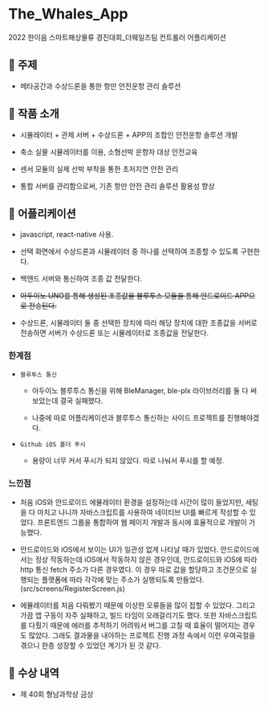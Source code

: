 # The_Whales_App

2022 한이음 스마트해상물류 경진대회\_더웨일즈팀 컨트롤러 어플리케이션

## 🚀 주제

- 메타공간과 수상드론을 통한 항만 안전운항 관리 솔루션

## 📝 작품 소개

- 시뮬레이터 + 관제 서버 + 수상드론 + APP의 조합인 안전운항 솔루션 개발

- 축소 실물 시뮬레이터를 이용, 소형선박 운항자 대상 안전교육

- 센서 모듈의 실제 선박 부착을 통한 초저지연 안전 관리

- 통합 서버를 관리함으로써, 기존 항만 안전 관리 솔루션 활용성 향상

## 📱 어플리케이션

- javascript, react-native 사용.

- 선택 화면에서 수상드론과 시뮬레이터 중 하나를 선택하여 조종할 수 있도록 구현한다.

- 백엔드 서버와 통신하여 조종 값 전달한다.

- ~~아두이노 UNO를 통해 생성된 조종값을 블루투스 모듈을 통해 안드로이드 APP으로 전송된다.~~

- 수상드론, 시뮬레이터 둘 중 선택한 장치에 따라 해당 장치에 대한 조종값을 서버로 전송하면 서버가 수상드론 또는 시뮬레이터로 조종값을 전달한다.

### 한계점

- `블루투스 통신`

  - 아두이노 블루투스 통신을 위해 BleManager, ble-plx 라이브러리를 둘 다 써보았는데 결국 실패했다.

  - 나중에 따로 어플리케이션과 블루투스 통신하는 사이드 프로젝트를 진행해야겠다.

- `Github iOS 폴더 푸시`

  - 용량이 너무 커서 푸시가 되지 않았다. 따로 나눠서 푸시를 할 예정.

### 느낀점

- 처음 iOS와 안드로이드 에뮬레이터 환경을 설정하는데 시간이 많이 들었지만, 세팅을 다 마치고 나니까 자바스크립트를 사용하여 네이티브 UI를 빠르게 작성할 수 있었다. 프론트엔드 그룹을 통합하여 웹 페이지 개발과 동시에 효율적으로 개발이 가능했다.

- 안드로이드와 iOS에서 보이는 UI가 일관성 없게 나타날 때가 있었다. 안드로이드에서는 정상 작동하는데 iOS에서 작동하지 않은 경우인데, 안드로이드와 iOS에 따라 http 통신 fetch 주소가 다른 경우였다. 이 경우 따로 값을 할당하고 조건문으로 실행되는 플랫폼에 따라 각각에 맞는 주소가 실행되도록 만들었다. (src/screens/RegisterScreen.js)

- 에뮬레이터를 처음 다뤄봤기 때문에 이상한 오류들을 많이 접할 수 있었다. 그리고 가끔 앱 구동이 자주 실패하고, 빌드 타임이 오래걸리기도 했다. 또한 자바스크립트를 다뤘기 때문에 에러를 추적하기 어려워서 버그를 고칠 때 효율이 떨어지는 경우도 많았다. 그래도 결과물을 내야하는 프로젝트 진행 과정 속에서 이런 우여곡절을 겪으니 한층 성장할 수 있었던 계기가 된 것 같다.

## 🥇 수상 내역

- 제 40회 형남과학상 금상

